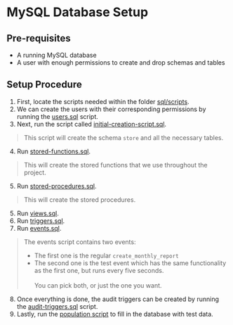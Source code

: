 # MySQL Database Setup

## Pre-requisites

- A running MySQL database
- A user with enough permissions to create and drop schemas and tables

## Setup Procedure

1. First, locate the scripts needed within the folder [sql/scripts](./sql/scripts/).
2. We can create the users with their corresponding permissions by running the [users.sql](./sql/scripts/users.sql) script.
3. Next, run the script called [initial-creation-script.sql](./sql/scripts/initial-creation-script.sql).
> This script will create the schema `store` and all the necessary tables.
4. Run [stored-functions.sql](./sql/scripts/stored-functions.sql).
> This will create the stored functions that we use throughout the project.
5. Run [stored-procedures.sql](./sql/scripts/stored-procedures.sql).
> This will create the stored procedures.
5. Run [views.sql](./sql/scripts/views.sql).
6. Run [triggers.sql](./sql/scripts/triggers.sql).
7. Run [events.sql](./sql/scripts/events.sql).
> The events script contains two events:
> - The first one is the regular `create_monthly_report`
> - The second one is the test event which has the same functionality as the first one, but runs every five seconds.\
>\
>  You can pick both, or just the one you want.
8. Once everything is done, the audit triggers can be created by running the [audit-triggers.sql](./sql/scripts/audit-triggers.sql) script.
9. Lastly, run the [population script](./sql/scripts/initial-population-script.sql) to fill in the database with test data.


